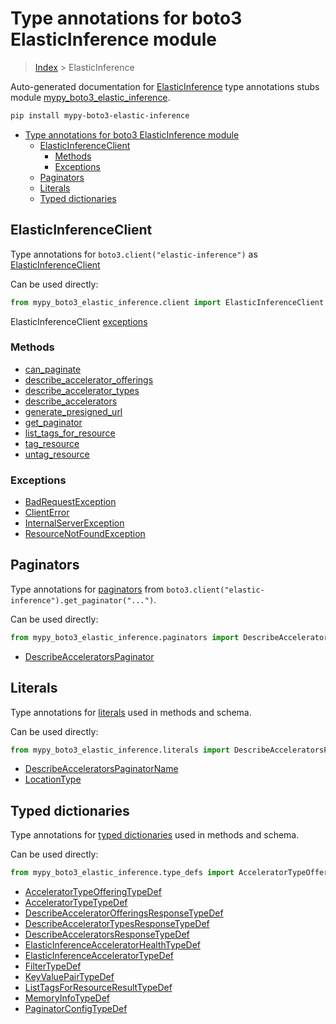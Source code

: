 # Type annotations for boto3 ElasticInference module

> [Index](../README.md) > ElasticInference

Auto-generated documentation for
[ElasticInference](https://boto3.amazonaws.com/v1/documentation/api/latest/reference/services/elastic-inference.html#ElasticInference)
type annotations stubs module
[mypy_boto3_elastic_inference](https://pypi.org/project/mypy-boto3-elastic-inference/).

```bash
pip install mypy-boto3-elastic-inference
```

- [Type annotations for boto3 ElasticInference module](#type-annotations-for-boto3-elasticinference-module)
  - [ElasticInferenceClient](#elasticinferenceclient)
    - [Methods](#methods)
    - [Exceptions](#exceptions)
  - [Paginators](#paginators)
  - [Literals](#literals)
  - [Typed dictionaries](#typed-dictionaries)

## ElasticInferenceClient

Type annotations for `boto3.client("elastic-inference")` as
[ElasticInferenceClient](./client.md)

Can be used directly:

```python
from mypy_boto3_elastic_inference.client import ElasticInferenceClient
```

ElasticInferenceClient [exceptions](./client.md#exceptions)

### Methods

- [can_paginate](./client.md#can-paginate)
- [describe_accelerator_offerings](./client.md#describe-accelerator-offerings)
- [describe_accelerator_types](./client.md#describe-accelerator-types)
- [describe_accelerators](./client.md#describe-accelerators)
- [generate_presigned_url](./client.md#generate-presigned-url)
- [get_paginator](./client.md#get-paginator)
- [list_tags_for_resource](./client.md#list-tags-for-resource)
- [tag_resource](./client.md#tag-resource)
- [untag_resource](./client.md#untag-resource)

### Exceptions

- [BadRequestException](./client.md#badrequestexception)
- [ClientError](./client.md#clienterror)
- [InternalServerException](./client.md#internalserverexception)
- [ResourceNotFoundException](./client.md#resourcenotfoundexception)

## Paginators

Type annotations for [paginators](./paginators.md) from
`boto3.client("elastic-inference").get_paginator("...")`.

Can be used directly:

```python
from mypy_boto3_elastic_inference.paginators import DescribeAcceleratorsPaginator, ...
```

- [DescribeAcceleratorsPaginator](./paginators.md#describeacceleratorspaginator)

## Literals

Type annotations for [literals](./literals.md) used in methods and schema.

Can be used directly:

```python
from mypy_boto3_elastic_inference.literals import DescribeAcceleratorsPaginatorName, ...
```

- [DescribeAcceleratorsPaginatorName](./literals.md#describeacceleratorspaginatorname)
- [LocationType](./literals.md#locationtype)

## Typed dictionaries

Type annotations for [typed dictionaries](./type_defs.md) used in methods and
schema.

Can be used directly:

```python
from mypy_boto3_elastic_inference.type_defs import AcceleratorTypeOfferingTypeDef, ...
```

- [AcceleratorTypeOfferingTypeDef](./type_defs.md#acceleratortypeofferingtypedef)
- [AcceleratorTypeTypeDef](./type_defs.md#acceleratortypetypedef)
- [DescribeAcceleratorOfferingsResponseTypeDef](./type_defs.md#describeacceleratorofferingsresponsetypedef)
- [DescribeAcceleratorTypesResponseTypeDef](./type_defs.md#describeacceleratortypesresponsetypedef)
- [DescribeAcceleratorsResponseTypeDef](./type_defs.md#describeacceleratorsresponsetypedef)
- [ElasticInferenceAcceleratorHealthTypeDef](./type_defs.md#elasticinferenceacceleratorhealthtypedef)
- [ElasticInferenceAcceleratorTypeDef](./type_defs.md#elasticinferenceacceleratortypedef)
- [FilterTypeDef](./type_defs.md#filtertypedef)
- [KeyValuePairTypeDef](./type_defs.md#keyvaluepairtypedef)
- [ListTagsForResourceResultTypeDef](./type_defs.md#listtagsforresourceresulttypedef)
- [MemoryInfoTypeDef](./type_defs.md#memoryinfotypedef)
- [PaginatorConfigTypeDef](./type_defs.md#paginatorconfigtypedef)
